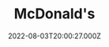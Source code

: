 ---
date: 2022-08-03T20:00:27.000Z
title: McDonald's
latitude: 52.05640754313145
longitude: 1.1323189052916367
category: checkin
---